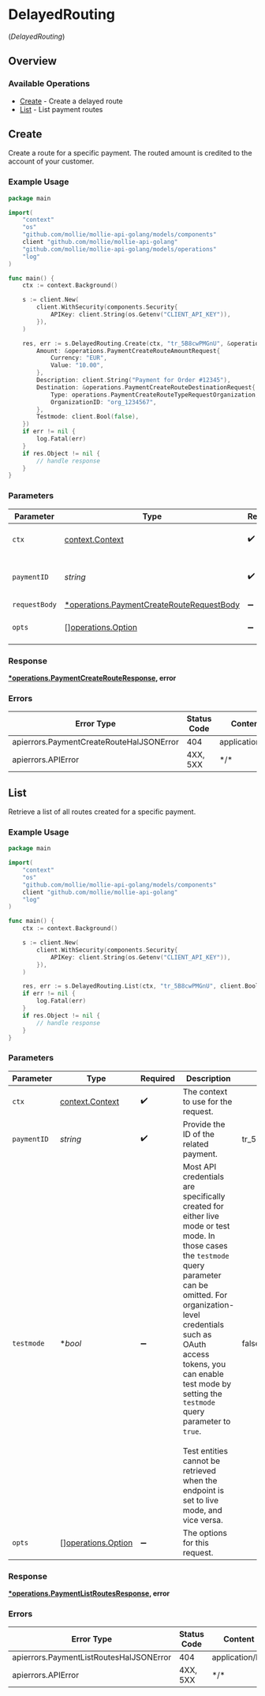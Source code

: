 # DelayedRouting
(*DelayedRouting*)

## Overview

### Available Operations

* [Create](#create) - Create a delayed route
* [List](#list) - List payment routes

## Create

Create a route for a specific payment.
The routed amount is credited to the account of your customer.

### Example Usage

<!-- UsageSnippet language="go" operationID="payment-create-route" method="post" path="/payments/{paymentId}/routes" -->
```go
package main

import(
	"context"
	"os"
	"github.com/mollie/mollie-api-golang/models/components"
	client "github.com/mollie/mollie-api-golang"
	"github.com/mollie/mollie-api-golang/models/operations"
	"log"
)

func main() {
    ctx := context.Background()

    s := client.New(
        client.WithSecurity(components.Security{
            APIKey: client.String(os.Getenv("CLIENT_API_KEY")),
        }),
    )

    res, err := s.DelayedRouting.Create(ctx, "tr_5B8cwPMGnU", &operations.PaymentCreateRouteRequestBody{
        Amount: &operations.PaymentCreateRouteAmountRequest{
            Currency: "EUR",
            Value: "10.00",
        },
        Description: client.String("Payment for Order #12345"),
        Destination: &operations.PaymentCreateRouteDestinationRequest{
            Type: operations.PaymentCreateRouteTypeRequestOrganization,
            OrganizationID: "org_1234567",
        },
        Testmode: client.Bool(false),
    })
    if err != nil {
        log.Fatal(err)
    }
    if res.Object != nil {
        // handle response
    }
}
```

### Parameters

| Parameter                                                                                             | Type                                                                                                  | Required                                                                                              | Description                                                                                           | Example                                                                                               |
| ----------------------------------------------------------------------------------------------------- | ----------------------------------------------------------------------------------------------------- | ----------------------------------------------------------------------------------------------------- | ----------------------------------------------------------------------------------------------------- | ----------------------------------------------------------------------------------------------------- |
| `ctx`                                                                                                 | [context.Context](https://pkg.go.dev/context#Context)                                                 | :heavy_check_mark:                                                                                    | The context to use for the request.                                                                   |                                                                                                       |
| `paymentID`                                                                                           | *string*                                                                                              | :heavy_check_mark:                                                                                    | Provide the ID of the related payment.                                                                | tr_5B8cwPMGnU                                                                                         |
| `requestBody`                                                                                         | [*operations.PaymentCreateRouteRequestBody](../../models/operations/paymentcreaterouterequestbody.md) | :heavy_minus_sign:                                                                                    | N/A                                                                                                   |                                                                                                       |
| `opts`                                                                                                | [][operations.Option](../../models/operations/option.md)                                              | :heavy_minus_sign:                                                                                    | The options for this request.                                                                         |                                                                                                       |

### Response

**[*operations.PaymentCreateRouteResponse](../../models/operations/paymentcreaterouteresponse.md), error**

### Errors

| Error Type                               | Status Code                              | Content Type                             |
| ---------------------------------------- | ---------------------------------------- | ---------------------------------------- |
| apierrors.PaymentCreateRouteHalJSONError | 404                                      | application/hal+json                     |
| apierrors.APIError                       | 4XX, 5XX                                 | \*/\*                                    |

## List

Retrieve a list of all routes created for a specific payment.

### Example Usage

<!-- UsageSnippet language="go" operationID="payment-list-routes" method="get" path="/payments/{paymentId}/routes" -->
```go
package main

import(
	"context"
	"os"
	"github.com/mollie/mollie-api-golang/models/components"
	client "github.com/mollie/mollie-api-golang"
	"log"
)

func main() {
    ctx := context.Background()

    s := client.New(
        client.WithSecurity(components.Security{
            APIKey: client.String(os.Getenv("CLIENT_API_KEY")),
        }),
    )

    res, err := s.DelayedRouting.List(ctx, "tr_5B8cwPMGnU", client.Bool(false))
    if err != nil {
        log.Fatal(err)
    }
    if res.Object != nil {
        // handle response
    }
}
```

### Parameters

| Parameter                                                                                                                                                                                                                                                                                                                                                                              | Type                                                                                                                                                                                                                                                                                                                                                                                   | Required                                                                                                                                                                                                                                                                                                                                                                               | Description                                                                                                                                                                                                                                                                                                                                                                            | Example                                                                                                                                                                                                                                                                                                                                                                                |
| -------------------------------------------------------------------------------------------------------------------------------------------------------------------------------------------------------------------------------------------------------------------------------------------------------------------------------------------------------------------------------------- | -------------------------------------------------------------------------------------------------------------------------------------------------------------------------------------------------------------------------------------------------------------------------------------------------------------------------------------------------------------------------------------- | -------------------------------------------------------------------------------------------------------------------------------------------------------------------------------------------------------------------------------------------------------------------------------------------------------------------------------------------------------------------------------------- | -------------------------------------------------------------------------------------------------------------------------------------------------------------------------------------------------------------------------------------------------------------------------------------------------------------------------------------------------------------------------------------- | -------------------------------------------------------------------------------------------------------------------------------------------------------------------------------------------------------------------------------------------------------------------------------------------------------------------------------------------------------------------------------------- |
| `ctx`                                                                                                                                                                                                                                                                                                                                                                                  | [context.Context](https://pkg.go.dev/context#Context)                                                                                                                                                                                                                                                                                                                                  | :heavy_check_mark:                                                                                                                                                                                                                                                                                                                                                                     | The context to use for the request.                                                                                                                                                                                                                                                                                                                                                    |                                                                                                                                                                                                                                                                                                                                                                                        |
| `paymentID`                                                                                                                                                                                                                                                                                                                                                                            | *string*                                                                                                                                                                                                                                                                                                                                                                               | :heavy_check_mark:                                                                                                                                                                                                                                                                                                                                                                     | Provide the ID of the related payment.                                                                                                                                                                                                                                                                                                                                                 | tr_5B8cwPMGnU                                                                                                                                                                                                                                                                                                                                                                          |
| `testmode`                                                                                                                                                                                                                                                                                                                                                                             | **bool*                                                                                                                                                                                                                                                                                                                                                                                | :heavy_minus_sign:                                                                                                                                                                                                                                                                                                                                                                     | Most API credentials are specifically created for either live mode or test mode. In those cases the `testmode` query<br/>parameter can be omitted. For organization-level credentials such as OAuth access tokens, you can enable test mode by<br/>setting the `testmode` query parameter to `true`.<br/><br/>Test entities cannot be retrieved when the endpoint is set to live mode, and vice versa. | false                                                                                                                                                                                                                                                                                                                                                                                  |
| `opts`                                                                                                                                                                                                                                                                                                                                                                                 | [][operations.Option](../../models/operations/option.md)                                                                                                                                                                                                                                                                                                                               | :heavy_minus_sign:                                                                                                                                                                                                                                                                                                                                                                     | The options for this request.                                                                                                                                                                                                                                                                                                                                                          |                                                                                                                                                                                                                                                                                                                                                                                        |

### Response

**[*operations.PaymentListRoutesResponse](../../models/operations/paymentlistroutesresponse.md), error**

### Errors

| Error Type                              | Status Code                             | Content Type                            |
| --------------------------------------- | --------------------------------------- | --------------------------------------- |
| apierrors.PaymentListRoutesHalJSONError | 404                                     | application/hal+json                    |
| apierrors.APIError                      | 4XX, 5XX                                | \*/\*                                   |